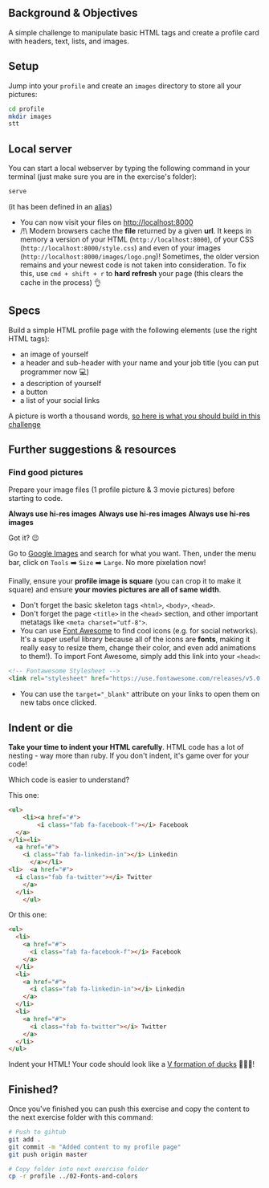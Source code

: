 ## Background & Objectives

A simple challenge to manipulate basic HTML tags and create a profile card with headers, text, lists, and images.

## Setup

Jump into your `profile` and create an `images` directory to store all your pictures:


```bash
cd profile
mkdir images
stt
```

## Local server

You can start a local webserver by typing the following command in your terminal (just make sure you are in the exercise's folder):

```bash
serve
```

(it has been defined in an [alias](https://github.com/lewagon/dotfiles/blob/f894306fd81502f1fe513dd253e3129f4b56874d/aliases#L7))

- You can now visit your files on [http://localhost:8000](http://localhost:8000)
- /!\ Modern browsers cache the **file** returned by a given **url**. It keeps in memory a version of your HTML (`http://localhost:8000`), of your CSS (`http://localhost:8000/style.css`) and even of your images (`http://localhost:8000/images/logo.png`)! Sometimes, the older version remains and your newest code is not taken into consideration. To fix this, use `cmd + shift + r` to **hard refresh** your page (this clears the cache in the process) 👌

## Specs

Build a simple HTML profile page with the following elements (use the right HTML tags):

- an image of yourself
- a header and sub-header with your name and your job title (you can put programmer now 💻)
- a description of yourself
- a button
- a list of your social links

A picture is worth a thousand words, [so here is what you should build in this challenge](http://lewagon.github.io/html-css-challenges/01-profile-content/)

## Further suggestions & resources

### Find **good** pictures

Prepare your image files (1 profile picture & 3 movie pictures) before starting to code.

**Always use hi-res images**
**Always use hi-res images**
**Always use hi-res images**

Got it? 😉

Go to [Google Images](https://www.google.com/imghp) and search for what you want. Then, under the menu bar, click on `Tools` ➡️ `Size` ➡️ `Large`. No more pixelation now!

Finally, ensure your **profile image is square** (you can crop it to make it square) and ensure **your movies pictures are all of same width**.

- Don't forget the basic skeleton tags `<html>`, `<body>`, `<head>`.
- Don't forget the page `<title>` in the `<head>` section, and other important metatags like `<meta charset="utf-8">`.
- You can use [Font Awesome](https://fontawesome.com/icons) to find cool icons (e.g. for social networks). It's a super useful library because all of the icons are **fonts**, making it really easy to resize them, change their color, and even add animations to them!). To import Font Awesome, simply add this link into your `<head>`:

```html
<!-- Fontawesome Stylesheet -->
<link rel="stylesheet" href="https://use.fontawesome.com/releases/v5.0.10/css/all.css">
```

- You can use the `target="_blank"` attribute on your links to open them on new tabs once clicked.

## Indent or die

**Take your time to indent your HTML carefully**. HTML code has a lot of nesting - way more than ruby. If you don't indent, it's game over for your code!

Which code is easier to understand?

This one:

```html
<ul>
    <li><a href="#">
        <i class="fab fa-facebook-f"></i> Facebook
  </a>
</li><li>
  <a href="#">
    <i class="fab fa-linkedin-in"></i> Linkedin
      </a></li>
<li>  <a href="#">
  <i class="fab fa-twitter"></i> Twitter
    </a>
  </li>
    </ul>
```

Or this one:

```html
<ul>
  <li>
    <a href="#">
      <i class="fab fa-facebook-f"></i> Facebook
    </a>
  </li>
  <li>
    <a href="#">
      <i class="fab fa-linkedin-in"></i> Linkedin
    </a>
  </li>
  <li>
    <a href="#">
      <i class="fab fa-twitter"></i> Twitter
    </a>
  </li>
</ul>
```

Indent your HTML! Your code should look like a [V formation of ducks](https://upload.wikimedia.org/wikipedia/commons/0/0b/Eurasian_Cranes_migrating_to_Meyghan_Salt_Lake.jpg) 🦆🦆🦆!

## Finished?

Once you've finished you can push this exercise and copy the content to the next exercise folder with this command:

```bash
# Push to gihtub
git add .
git commit -m "Added content to my profile page"
git push origin master

# Copy folder into next exercise folder
cp -r profile ../02-Fonts-and-colors
```



